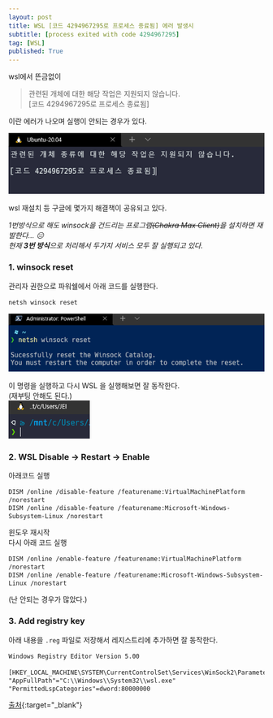 ```yaml
---
layout: post
title: WSL [코드 4294967295로 프로세스 종료됨] 에러 발생시 
subtitle: [process exited with code 4294967295]
tag: [WSL]
published: True
---
```


wsl에서 뜬금없이  
>관련된 개체에 대한 해당 작업은 지원되지 않습니다.  
>[코드 4294967295로 프로세스 종료됨]  

이란 에러가 나오며 실행이 안되는 경우가 있다.  

![](../../img/2022-03-25-WSL%20code%204294967295%20error/2022-03-25-11-05-31.png)

wsl 재설치 등 구글에 몇가지 해결책이 공유되고 있다.  


_1번방식으로 해도 winsock을 건드리는 프로그램~~(Chakra Max Client)~~을 설치하면 재발한다... 😑_  
_현재 **3번 방식**으로 처리해서 두가지 서비스 모두 잘 실행되고 있다._ 



### 1. winsock reset  
관리자 권한으로 파워쉘에서 아래 코드를 실행한다.
```powershell
netsh winsock reset
```
![](../../img/2022-03-25-WSL%20code%204294967295%20error/2022-03-25-11-11-49.png)

이 명령을 실행하고 다시 WSL 을 실행해보면 잘 동작한다.  
(재부팅 안해도 된다.)  
![](../../img/2022-03-25-WSL%20code%204294967295%20error/2022-03-25-11-10-40.png)


### 2. WSL Disable -> Restart -> Enable 

아래코드 실행
```
DISM /online /disable-feature /featurename:VirtualMachinePlatform /norestart
DISM /online /disable-feature /featurename:Microsoft-Windows-Subsystem-Linux /norestart
```
윈도우 재시작  
다시 아래 코드 실행
```
DISM /online /enable-feature /featurename:VirtualMachinePlatform /norestart
DISM /online /enable-feature /featurename:Microsoft-Windows-Subsystem-Linux /norestart
```

(난 안되는 경우가 많았다.)


### 3. Add registry key

아래 내용을 `.reg` 파일로 저장해서 레지스트리에 추가하면 잘 동작한다.

```reg
Windows Registry Editor Version 5.00

[HKEY_LOCAL_MACHINE\SYSTEM\CurrentControlSet\Services\WinSock2\Parameters\AppId_Catalog\0408F7A3]
"AppFullPath"="C:\\Windows\\System32\\wsl.exe"
"PermittedLspCategories"=dword:80000000
```  

[출처](https://github.com/MicrosoftDocs/WSL/issues/547#issuecomment-873540236){:target="_blank"}


